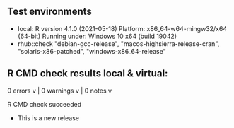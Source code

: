 ## Test environments
* local:
    R version 4.1.0 (2021-05-18)
    Platform: x86_64-w64-mingw32/x64 (64-bit)
    Running under: Windows 10 x64 (build 19042)
* rhub::check
    "debian-gcc-release",
    "macos-highsierra-release-cran",
    "solaris-x86-patched",
    "windows-x86_64-release"

## R CMD check results local & virtual:

0 errors v | 0 warnings v | 0 notes v

R CMD check succeeded


* This is a new release
